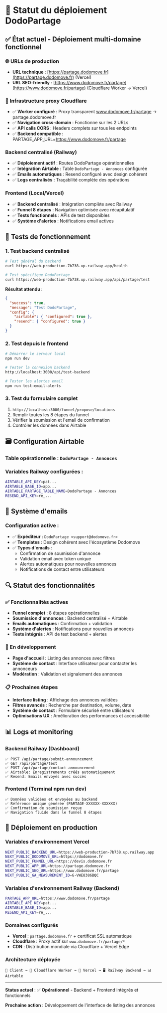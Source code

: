 # 🚀 Statut du déploiement DodoPartage

## ✅ État actuel - Déploiement multi-domaine fonctionnel

### 🌐 URLs de production
- **URL technique** : [https://partage.dodomove.fr](https://partage.dodomove.fr) (Vercel)
- **URL SEO-friendly** : [https://www.dodomove.fr/partage](https://www.dodomove.fr/partage) (Cloudflare Worker → Vercel)

### 🔄 Infrastructure proxy Cloudflare
- ✅ **Worker configuré** : Proxy transparent www.dodomove.fr/partage → partage.dodomove.fr
- ✅ **Navigation cross-domain** : Fonctionne sur les 2 URLs
- ✅ **API calls CORS** : Headers complets sur tous les endpoints
- ✅ **Backend compatible** : PARTAGE_APP_URL=https://www.dodomove.fr/partage

### Backend centralisé (Railway) 
- ✅ **Déploiement actif** : Routes DodoPartage opérationnelles
- ✅ **Intégration Airtable** : Table `DodoPartage - Annonces` configurée
- ✅ **Emails automatiques** : Resend configuré avec design cohérent
- ✅ **Logs centralisés** : Traçabilité complète des opérations

### Frontend (Local/Vercel)
- ✅ **Backend centralisé** : Intégration complète avec Railway
- ✅ **Funnel 8 étapes** : Navigation optimisée avec récapitulatif
- ✅ **Tests fonctionnels** : APIs de test disponibles
- ✅ **Système d'alertes** : Notifications email actives

## 🧪 Tests de fonctionnement

### 1. Test backend centralisé
```bash
# Test général du backend
curl https://web-production-7b738.up.railway.app/health

# Test spécifique DodoPartage
curl https://web-production-7b738.up.railway.app/api/partage/test
```

**Résultat attendu :**
```json
{
  "success": true,
  "message": "Test DodoPartage",
  "config": {
    "airtable": { "configured": true },
    "resend": { "configured": true }
  }
}
```

### 2. Test depuis le frontend
```bash
# Démarrer le serveur local
npm run dev

# Tester la connexion backend
http://localhost:3000/api/test-backend

# Tester les alertes email
npm run test:email-alerts
```

### 3. Test du formulaire complet
1. `http://localhost:3000/funnel/propose/locations`
2. Remplir toutes les 8 étapes du funnel
3. Vérifier la soumission et l'email de confirmation
4. Contrôler les données dans Airtable

## 🗃️ Configuration Airtable

### Table opérationnelle : `DodoPartage - Annonces`

### Variables Railway configurées :
```bash
AIRTABLE_API_KEY=pat...
AIRTABLE_BASE_ID=app...
AIRTABLE_PARTAGE_TABLE_NAME=DodoPartage - Annonces
RESEND_API_KEY=re_...
```

## 📧 Système d'emails

### Configuration active :
- ✅ **Expéditeur** : `DodoPartage <support@dodomove.fr>`
- ✅ **Templates** : Design cohérent avec l'écosystème Dodomove
- ✅ **Types d'emails** :
  - Confirmation de soumission d'annonce
  - Validation email avec token unique
  - Alertes automatiques pour nouvelles annonces
  - Notifications de contact entre utilisateurs

## 🔍 Statut des fonctionnalités

### ✅ Fonctionnalités actives
- **Funnel complet** : 8 étapes opérationnelles
- **Soumission d'annonces** : Backend centralisé + Airtable
- **Emails automatiques** : Confirmation + validation
- **Système d'alertes** : Notifications pour nouvelles annonces
- **Tests intégrés** : API de test backend + alertes

### 🔄 En développement
- **Page d'accueil** : Listing des annonces avec filtres
- **Système de contact** : Interface utilisateur pour contacter les annonceurs
- **Modération** : Validation et signalement des annonces

### 📋 Prochaines étapes
- **Interface listing** : Affichage des annonces validées
- **Filtres avancés** : Recherche par destination, volume, date
- **Système de contact** : Formulaire sécurisé entre utilisateurs
- **Optimisations UX** : Amélioration des performances et accessibilité

## 📊 Logs et monitoring

### Backend Railway (Dashboard)
```
✅ POST /api/partage/submit-announcement
✅ GET /api/partage/test  
✅ POST /api/partage/contact-announcement
✅ Airtable: Enregistrements créés automatiquement
✅ Resend: Emails envoyés avec succès
```

### Frontend (Terminal npm run dev)
```
✅ Données validées et envoyées au backend
✅ Référence unique générée (PARTAGE-XXXXXX-XXXXXX)
✅ Confirmation de soumission reçue
✅ Navigation fluide dans le funnel 8 étapes
```

## 🚀 Déploiement en production

### Variables d'environnement Vercel
```bash
NEXT_PUBLIC_BACKEND_URL=https://web-production-7b738.up.railway.app
NEXT_PUBLIC_DODOMOVE_URL=https://dodomove.fr
NEXT_PUBLIC_FUNNEL_URL=https://devis.dodomove.fr
NEXT_PUBLIC_APP_URL=https://partage.dodomove.fr
NEXT_PUBLIC_SEO_URL=https://www.dodomove.fr/partage
NEXT_PUBLIC_GA_MEASUREMENT_ID=G-VWE8386BQC
```

### Variables d'environnement Railway (Backend)
```bash
PARTAGE_APP_URL=https://www.dodomove.fr/partage
AIRTABLE_API_KEY=pat...
AIRTABLE_BASE_ID=app...
RESEND_API_KEY=re_...
```

### Domaines configurés
- **Vercel** : `partage.dodomove.fr` + certificat SSL automatique
- **Cloudflare** : Proxy actif sur `www.dodomove.fr/partage/*`
- **CDN** : Distribution mondiale via Cloudflare + Vercel Edge

### Architecture déployée
```
📱 Client → 🔄 Cloudflare Worker → 🚀 Vercel → 🖥️ Railway Backend → 📊 Airtable
```

---

**Status actuel** : ✅ **Opérationnel** - Backend + Frontend intégrés et fonctionnels

**Prochaine action** : Développement de l'interface de listing des annonces 